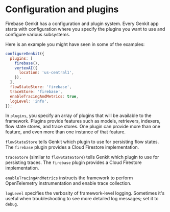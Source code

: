 # Configuration and plugins

Firebase Genkit has a configuration and plugin system. Every Genkit app starts
with configuration where you specify the plugins you want to use and configure
various subsystems.

Here is an example you might have seen in some of the examples:

```js
configureGenkit({
  plugins: [
    firebase(),
    vertexAI({
      location: 'us-central1',
    }),
  ],
  flowStateStore: 'firebase',
  traceStore: 'firebase',
  enableTracingAndMetrics: true,
  logLevel: 'info',
});
```

In `plugins`, you specify an array of plugins that will be available to the
framework. Plugins provide features such as models, retrievers, indexers, flow
state stores, and trace stores. One plugin can provide more than one feature,
and even more than one instance of that feature.

`flowStateStore` tells Genkit which plugin to use for persisting flow states.
The `firebase` plugin provides a Cloud Firestore implementation.

`traceStore` (similar to `flowStateStore`) tells Genkit which plugin to use for
persisting traces. The `firebase` plugin provides a Cloud Firestore
implementation.

`enableTracingAndMetrics` instructs the framework to perform OpenTelemetry
instrumentation and enable trace collection.

`logLevel` specifies the verbosity of framework-level logging. Sometimes it's
useful when troubleshooting to see more detailed log messages; set it to
`debug`.
